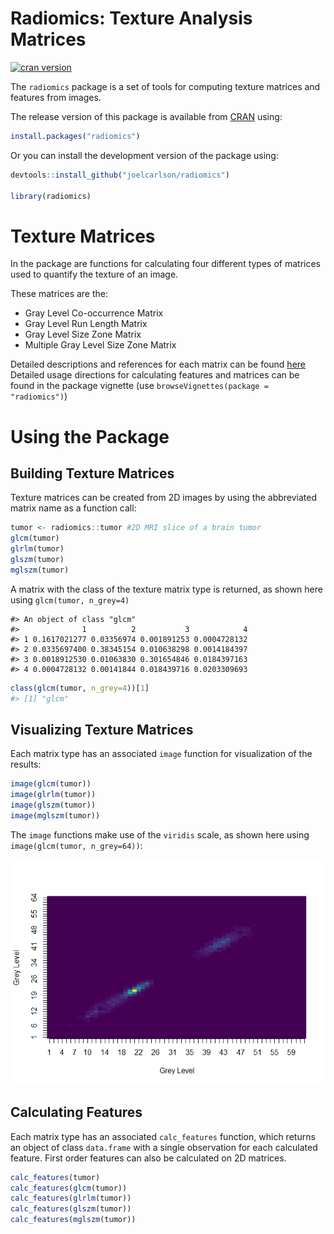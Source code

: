 Radiomics: Texture Analysis Matrices
====================================

[![cran version](http://www.r-pkg.org/badges/version/radiomics)](http://cran.rstudio.com/web/packages/radiomics)

The `radiomics` package is a set of tools for computing texture matrices and features from images.

The release version of this package is available from [CRAN](https://cran.r-project.org/web/packages/radiomics/index.html) using:

``` r
install.packages("radiomics")
```

Or you can install the development version of the package using:

``` r
devtools::install_github("joelcarlson/radiomics")

library(radiomics)
```

Texture Matrices
================

In the package are functions for calculating four different types of matrices used to quantify the texture of an image.

These matrices are the:

-   Gray Level Co-occurrence Matrix
-   Gray Level Run Length Matrix
-   Gray Level Size Zone Matrix
-   Multiple Gray Level Size Zone Matrix

Detailed descriptions and references for each matrix can be found [here](http://joelcarlson.me/2015/07/10/radiomics-package/) Detailed usage directions for calculating features and matrices can be found in the package vignette (use `browseVignettes(package = "radiomics")`)

Using the Package
=================

Building Texture Matrices
-------------------------

Texture matrices can be created from 2D images by using the abbreviated matrix name as a function call:

``` r
tumor <- radiomics::tumor #2D MRI slice of a brain tumor
glcm(tumor)
glrlm(tumor)
glszm(tumor)
mglszm(tumor)
```

A matrix with the class of the texture matrix type is returned, as shown here using `glcm(tumor, n_grey=4)`

    #> An object of class "glcm"
    #>              1          2           3            4
    #> 1 0.1617021277 0.03356974 0.001891253 0.0004728132
    #> 2 0.0335697400 0.38345154 0.010638298 0.0014184397
    #> 3 0.0018912530 0.01063830 0.301654846 0.0184397163
    #> 4 0.0004728132 0.00141844 0.018439716 0.0203309693

``` r
class(glcm(tumor, n_grey=4))[1]
#> [1] "glcm"
```

Visualizing Texture Matrices
----------------------------

Each matrix type has an associated `image` function for visualization of the results:

``` r
image(glcm(tumor))
image(glrlm(tumor))
image(glszm(tumor))
image(mglszm(tumor))
```

The `image` functions make use of the `viridis` scale, as shown here using `image(glcm(tumor, n_grey=64))`:

![Sample image](https://raw.githubusercontent.com/joelcarlson/radiomics/master/figs/README-tumorglcm-1.png)

Calculating Features
--------------------

Each matrix type has an associated `calc_features` function, which returns an object of class `data.frame` with a single observation for each calculated feature. First order features can also be calculated on 2D matrices.

``` r
calc_features(tumor)
calc_features(glcm(tumor))
calc_features(glrlm(tumor))
calc_features(glszm(tumor))
calc_features(mglszm(tumor))
```
